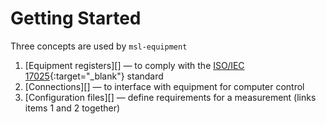 # Getting Started

Three concepts are used by `msl-equipment`

1. [Equipment registers][] &mdash; to comply with the [ISO/IEC 17025](https://www.iso.org/ISO-IEC-17025-testing-and-calibration-laboratories.html){:target="_blank"} standard
2. [Connections][] &mdash; to interface with equipment for computer control
3. [Configuration files][] &mdash; define requirements for a measurement (links items 1 and 2 together)
